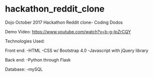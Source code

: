 # hackathon_reddit_clone
Dojo October 2017 Hackathon Reddit clone- Coding Dodos

Demo Video: https://www.youtube.com/watch?v=b-g-IpZrCQY

Technologies Used:

Front end:
-HTML
-CSS w/ Bootstrap 4.0
-Javascript with jQuery library

Back end:
-Python through Flask

Database:
-mySQL
